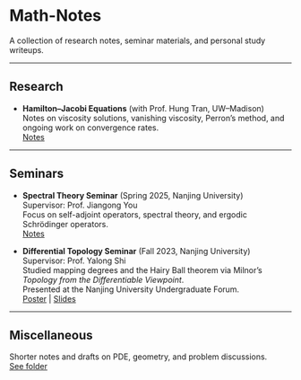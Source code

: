 # Math-Notes
A collection of research notes, seminar materials, and personal study writeups.

---

## Research
- **Hamilton–Jacobi Equations** (with Prof. Hung Tran, UW–Madison)  
  Notes on viscosity solutions, vanishing viscosity, Perron’s method, and ongoing work on convergence rates.  
  [Notes](./Research/HJ_Equation_Notes.pdf)

---

## Seminars
- **Spectral Theory Seminar** (Spring 2025, Nanjing University)  
  Supervisor: Prof. Jiangong You  
  Focus on self-adjoint operators, spectral theory, and ergodic Schrödinger operators.  
  [Notes](./Seminars/Spectral_Theory_Seminar/Notes_Spectral_Theory.pdf)

- **Differential Topology Seminar** (Fall 2023, Nanjing University)  
  Supervisor: Prof. Yalong Shi  
  Studied mapping degrees and the Hairy Ball theorem via Milnor’s *Topology from the Differentiable Viewpoint*.  
  Presented at the Nanjing University Undergraduate Forum.  
 [Poster](./Seminars/Topology_Seminar/Poster.pdf) | [Slides](./Seminars/Topology_Seminar/Talk_Slides.pptx)

---

## Miscellaneous
Shorter notes and drafts on PDE, geometry, and problem discussions.  
[See folder](./Misc)
